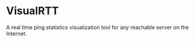 # VisualRTT
A real time ping statistics visualization tool for any reachable server on the Internet.

